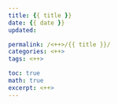 ```yaml
---
title: {{ title }}
date: {{ date }}
updated:

permalink: /<++>/{{ title }}/
categories: <++>
tags: <++>

toc: true
math: true
excerpt: <++>
---
```

